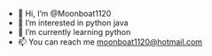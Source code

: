 - 👋 Hi, I’m @Moonboat1120
- 👀 I’m interested in python java
- 🌱 I’m currently learning python
- 📫 You can reach me moonboat1120@hotmail.com

<!---
Moonboat1120/Moonboat1120 is a ✨ special ✨ repository because its `README.md` (this file) appears on your GitHub profile.
You can click the Preview link to take a look at your changes.
--->
